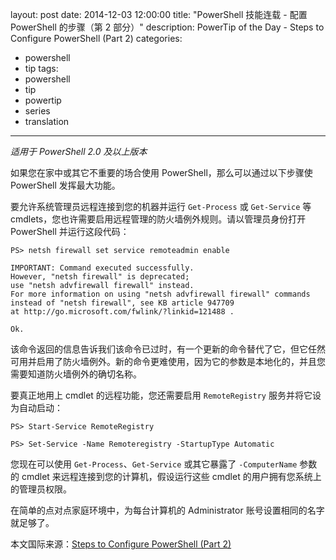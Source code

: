 ﻿layout: post
date: 2014-12-03 12:00:00
title: "PowerShell 技能连载 - 配置 PowerShell 的步骤（第 2 部分）"
description: PowerTip of the Day - Steps to Configure PowerShell (Part 2)
categories:
- powershell
- tip
tags:
- powershell
- tip
- powertip
- series
- translation
---
_适用于 PowerShell 2.0 及以上版本_

如果您在家中或其它不重要的场合使用 PowerShell，那么可以通过以下步骤使 PowerShell 发挥最大功能。

要允许系统管理员远程连接到您的机器并运行 `Get-Process` 或 `Get-Service` 等 cmdlets，您也许需要启用远程管理的防火墙例外规则。请以管理员身份打开 PowerShell 并运行这段代码：

```
PS> netsh firewall set service remoteadmin enable

IMPORTANT: Command executed successfully.
However, "netsh firewall" is deprecated;
use "netsh advfirewall firewall" instead.
For more information on using "netsh advfirewall firewall" commands
instead of "netsh firewall", see KB article 947709
at http://go.microsoft.com/fwlink/?linkid=121488 .

Ok.
```

该命令返回的信息告诉我们该命令已过时，有一个更新的命令替代了它，但它任然可用并启用了防火墙例外。新的命令更难使用，因为它的参数是本地化的，并且您需要知道防火墙例外的确切名称。

要真正地用上 cmdlet 的远程功能，您还需要启用 `RemoteRegistry` 服务并将它设为自动启动：

```
PS> Start-Service RemoteRegistry

PS> Set-Service -Name Remoteregistry -StartupType Automatic
```

您现在可以使用 `Get-Process`、`Get-Service` 或其它暴露了 `-ComputerName` 参数的 cmdlet 来远程连接到您的计算机，假设运行这些 cmdlet 的用户拥有您系统上的管理员权限。

在简单的点对点家庭环境中，为每台计算机的 Administrator 账号设置相同的名字就足够了。

<!--more-->
本文国际来源：[Steps to Configure PowerShell (Part 2)](http://powershell.com/cs/blogs/tips/archive/2014/12/03/steps-to-configure-powershell-part-2.aspx)

